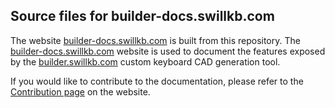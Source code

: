 ## Source files for builder-docs.swillkb.com

The website [builder-docs.swillkb.com](http://builder-docs.swillkb.com/) is built from this repository.  The [builder-docs.swillkb.com](http://builder-docs.swillkb.com/) website is used to document the features exposed by the [builder.swillkb.com](http://builder.swillkb.com/) custom keyboard CAD generation tool.

If you would like to contribute to the documentation, please refer to the [Contribution page](http://builder-docs.swillkb.com/contribute/) on the website.